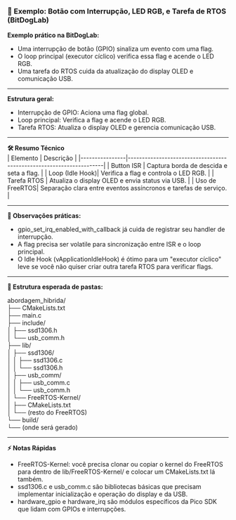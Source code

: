 ### 📜 Exemplo: Botão com Interrupção, LED RGB, e Tarefa de RTOS (BitDogLab)

**Exemplo prático na BitDogLab:**
- Uma interrupção de botão (GPIO) sinaliza um evento com uma flag.
- O loop principal (executor cíclico) verifica essa flag e acende o LED RGB.
- Uma tarefa do RTOS cuida da atualização do display OLED e comunicação USB.

---

**Estrutura geral:**
- Interrupção de GPIO: Aciona uma flag global.
- Loop principal: Verifica a flag e acende o LED RGB.
- Tarefa RTOS: Atualiza o display OLED e gerencia comunicação USB.

---

**🛠️ Resumo Técnico**  
| Elemento       | Descrição                                                           |
|----------------|---------------------------------------------------------------------|
| Button ISR     | Captura borda de descida e seta a flag.                             |
| Loop (Idle Hook)| Verifica a flag e controla o LED RGB.                               |
| Tarefa RTOS    | Atualiza o display OLED e envia status via USB.                     |
| Uso de FreeRTOS| Separação clara entre eventos assíncronos e tarefas de serviço.     |

---

**📌 Observações práticas:**
- gpio_set_irq_enabled_with_callback já cuida de registrar seu handler de interrupção.
- A flag precisa ser volatile para sincronização entre ISR e o loop principal.
- O Idle Hook (vApplicationIdleHook) é ótimo para um "executor cíclico" leve se você não quiser criar outra tarefa RTOS para verificar flags.

---

**📂 Estrutura esperada de pastas:**

abordagem_hibrida/  
├── CMakeLists.txt  
├── main.c  
├── include/  
│   ├── ssd1306.h  
│   └── usb_comm.h  
├── lib/  
│   ├── ssd1306/  
│   │   ├── ssd1306.c  
│   │   └── ssd1306.h  
│   ├── usb_comm/  
│   │   ├── usb_comm.c  
│   │   └── usb_comm.h  
│   └── FreeRTOS-Kernel/  
│       ├── CMakeLists.txt  
│       └── (resto do FreeRTOS)  
└── build/  
    └── (onde será gerado)  

---

**⚡ Notas Rápidas**
- FreeRTOS-Kernel: você precisa clonar ou copiar o kernel do FreeRTOS para dentro de lib/FreeRTOS-Kernel/ e colocar um CMakeLists.txt lá também.
- ssd1306.c e usb_comm.c são bibliotecas básicas que precisam implementar inicialização e operação do display e da USB.
- hardware_gpio e hardware_irq são módulos específicos da Pico SDK que lidam com GPIOs e interrupções.

